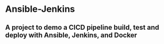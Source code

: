 # Ansible-Jenkins
## A project to demo a CICD pipeline build, test and deploy with Ansible, Jenkins, and Docker
